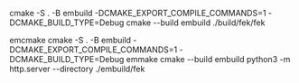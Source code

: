 cmake -S . -B embuild -DCMAKE_EXPORT_COMPILE_COMMANDS=1 -DCMAKE_BUILD_TYPE=Debug
cmake --build embuild
./build/fek/fek

emcmake cmake -S . -B embuild -DCMAKE_EXPORT_COMPILE_COMMANDS=1 -DCMAKE_BUILD_TYPE=Debug
emmake cmake --build embuild
python3 -m http.server --directory ./embuild/fek
